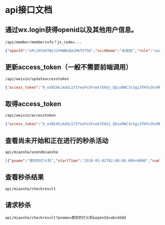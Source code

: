 # api接口文档

## 通过wx.login获得openid以及其他用户信息。

`/api/member/memberinfo？js_code=...`

```json
{"openId":"oPL165XH7WzJiFHWBwQAiMmT5fh0","nickName":"未授权","role":"user","bonus":0,"avatarURL":"https://wx.qlogo.cn/mmopen/vi_32/mb1BYYNugkz6icqUndwg1nVX5cTBuDBY4qhSVTx4HRIGicbaElcKCXkfwB3sNEj9Sk6Q39E0ZVvNuoQBkibFePH9g/0"}
```

## 更新access_token（一般不需要前端调用）

`/api/weixin/updateaccesstoken`

```json
{"access_token":"9_otNI4kiAdULS7IYeoPxSFnek7E6Uj_QbioRWC3cSgi3fHfo3hvMbJtKdLT-BM6x9oz1pxHz5g_IPL4GE9fhUoaXSjt93axzuW_XMXdsJi0IjUOO_Lp2c7BOgnCNwQSye4qyyTlx1fsTHY5jYNFEiAHAVNM","expires_in":7200}
```

## 取得access_token

`/api/weixin/accesstoken`

```json
{"access_token":"9_otNI4kiAdULS7IYeoPxSFnek7E6Uj_QbioRWC3cSgi3fHfo3hvMbJtKdLT-BM6x9oz1pxHz5g_IPL4GE9fhUoaXSjt93axzuW_XMXdsJi0IjUOO_Lp2c7BOgnCNwQSye4qyyTlx1fsTHY5jYNFEiAHAVNM","expires_in":7200}
```
## 查看尚未开始和正在进行的秒杀活动

`api/miaosha/unendmiaosha`

```json
[{"pname":"港欢的打火机","startTime":"2018-05-01T02:00:00.000+0000","num":20,"status":"正在进行"}]
```

## 查看秒杀结果

`api/miaosha/checkresult`

## 请求秒杀

`api/miaosha/checkresult?pname=港欢的打火机&openId=abcdddd`